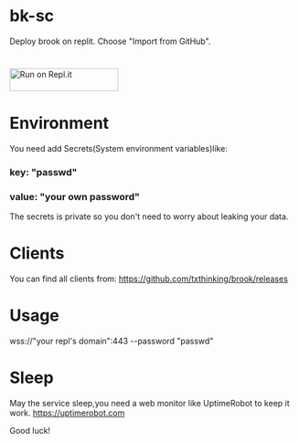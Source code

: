 # bk-sc
Deploy brook on replit.
Choose "Import from GitHub".
#
<a href="https://replit.com/github/gityzon/bk-sc">
  <img alt="Run on Repl.it" src="https://replit.com/badge/github/github/gityzon" style="height: 40px; width: 190px;" />
</a>

# Environment
You need add Secrets(System environment variables)like:
### key: "passwd"
### value: "your own password"
The secrets is private so you don't need to worry about leaking your data.

# Clients
You can find all clients from:
https://github.com/txthinking/brook/releases

# Usage
wss://"your repl's domain":443 --password "passwd"


# Sleep
May the service sleep,you need a web monitor like UptimeRobot to keep it work.
https://uptimerobot.com

Good luck!
